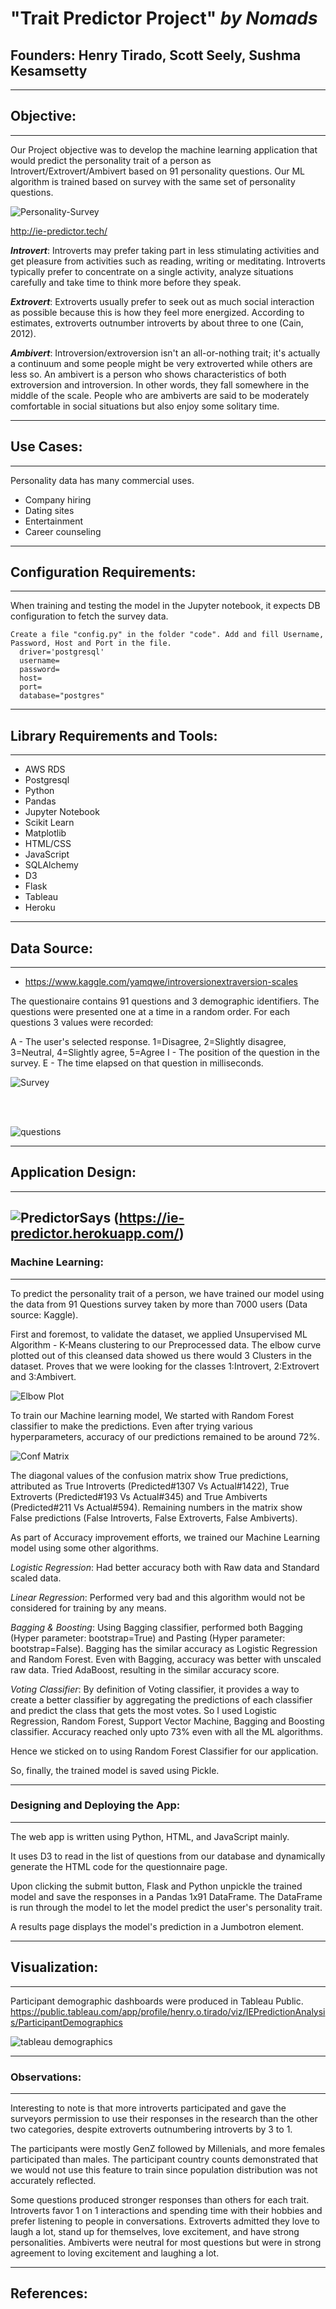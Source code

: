 # **"Trait Predictor Project" _by Nomads_**


## **Founders:** Henry Tirado, Scott Seely, Sushma Kesamsetty
---


## **Objective**:
---

Our Project objective was to develop the machine learning application that would predict the personality trait of a person as Introvert/Extrovert/Ambivert based on 91 personality questions. Our ML algorithm is trained based on survey with the same set of personality questions. 

![Personality-Survey](html/img/depan.jpg)

http://ie-predictor.tech/

**_Introvert_**:  Introverts may prefer taking part in less stimulating activities and get pleasure from activities such as reading, writing or meditating.  Introverts typically prefer to concentrate on a single activity, analyze situations carefully and take time to think more before they speak.

**_Extrovert_**:  Extroverts usually prefer to seek out as much social interaction as possible because this is how they feel more energized. According to estimates, extroverts outnumber introverts by about three to one (Cain, 2012).

**_Ambivert_**:  Introversion/extroversion isn't an all-or-nothing trait; it's actually a continuum and some people might be very extroverted while others are less so.
An ambivert is a person who shows characteristics of both extroversion and introversion. In other words, they fall somewhere in the middle of the scale. People who are ambiverts are said to be moderately comfortable in social situations but also enjoy some solitary time.

---
## **Use Cases**:
---
Personality data has many commercial uses.
- Company hiring
- Dating sites
- Entertainment
- Career counseling

---
## **Configuration Requirements**:
---

When training and testing the model in the Jupyter notebook, it expects DB configuration to fetch the survey data.

    Create a file "config.py" in the folder "code". Add and fill Username, Password, Host and Port in the file.
      driver='postgresql'
      username=
      password=
      host= 
      port= 
      database="postgres" 

---        
## **Library Requirements and Tools**:
---

- AWS RDS
- Postgresql
- Python
- Pandas
- Jupyter Notebook
- Scikit Learn
- Matplotlib
- HTML/CSS
- JavaScript
- SQLAlchemy
- D3
- Flask
- Tableau
- Heroku

---
## **Data Source**: 
---
- https://www.kaggle.com/yamqwe/introversionextraversion-scales

The questionaire contains 91 questions and 3 demographic identifiers. The questions were presented one at a time in a random order. For each questions 3 values were recorded:



A - The user's selected response. 1=Disagree, 2=Slightly disagree, 3=Neutral, 4=Slightly agree, 5=Agree
I - The position of the question in the survey.
E - The time elapsed on that question in milliseconds.

![Survey](images/Questionnaire.png)

<br><br>

![questions](images/Questions_all.png)


---
## **Application Design**:
---
![PredictorSays](https://user-images.githubusercontent.com/656837/146631316-01a3eccc-166f-420c-8e44-18dd7089fea2.png)
(https://ie-predictor.herokuapp.com/)
---
### **Machine Learning**:
---

To predict the personality trait of a person, we have trained our model using the data from 91 Questions survey taken by more than 7000 users (Data source: Kaggle).

First and foremost, to validate the dataset, we applied Unsupervised ML Algorithm - K-Means clustering to our Preprocessed data. The elbow curve plotted out of this cleansed data showed us there would 3 Clusters in the dataset. Proves that we were looking for the classes 1:Introvert, 2:Extrovert and 3:Ambivert.

![Elbow Plot ](images/Elbow-plot-k-Means-Cluster.png)

To train our Machine learning model, We started with Random Forest classifier to make the predictions. Even after trying various hyperparameters, accuracy of our predictions remained to be around 72%.

![Conf Matrix](images/ConfMatrix-Introvert-Extrovert-Ambivert.png)

The diagonal values of the confusion matrix show True predictions, attributed as True Introverts (Predicted#1307 Vs Actual#1422), True Extroverts (Predicted#193 Vs Actual#345) and True Ambiverts (Predicted#211 Vs Actual#594). Remaining numbers in the matrix show False predictions (False Introverts, False Extroverts, False Ambiverts).

As part of Accuracy improvement efforts, we trained our Machine Learning model using some other algorithms.

_Logistic Regression_: Had better accuracy both with Raw data and Standard scaled data.

_Linear Regression_: Performed very bad and this algorithm would not be considered for training by any means.

_Bagging & Boosting_: Using Bagging classifier, performed both Bagging (Hyper parameter: bootstrap=True) and Pasting (Hyper parameter: bootstrap=False). Bagging has the similar accuracy as Logistic Regression and Random Forest. Even with Bagging, accuracy was better with unscaled raw data. Tried AdaBoost, resulting in the similar accuracy score.

_Voting Classifier_: By definition of Voting classifier, it provides a way to create a better classifier by aggregating the predictions of each classifier and predict the class that gets the most votes. So I used Logistic Regression, Random Forest, Support Vector Machine, Bagging and Boosting classifier. Accuracy reached only upto 73% even with all the ML algorithms.

Hence we sticked on to using Random Forest Classifier for our application.

So, finally, the trained model is saved using Pickle.

---
### **Designing and Deploying the App**:
---
The web app is written using Python, HTML, and JavaScript mainly.  

It uses D3 to read in the list of questions from our database and dynamically generate the HTML code for the questionnaire page.  

Upon clicking the submit button, Flask and Python unpickle the trained model and save the responses in a Pandas 1x91 DataFrame.  The DataFrame is run through the model to let the model predict the user's personality trait.

A results page displays the model's prediction in a Jumbotron element.

---
## **Visualization**:
---

Participant demographic dashboards were produced in Tableau Public.
https://public.tableau.com/app/profile/henry.o.tirado/viz/IEPredictionAnalysis/ParticipantDemographics

![tableau demographics](https://github.com/scottdseely/ML_Project/blob/main/images/Participant%20Demographics.png)

---
### **Observations**:
---

Interesting to note is that more introverts participated and gave the surveyors permission to use their responses in the research than the other two categories, despite extroverts outnumbering introverts by 3 to 1.

The participants were mostly GenZ followed by Millenials, and more females participated than males.  The participant country counts demonstrated that we would not use this feature to train since population distribution was not accurately reflected.

Some questions produced stronger responses than others for each trait. Introverts favor 1 on 1 interactions and spending time with their hobbies and prefer listening to people in conversations.  Extroverts admitted they love to laugh a lot, stand up for themselves, love excitement, and have strong personalities.  Ambiverts were neutral for most questions but were in strong agreement to loving excitement and laughing a lot.
****



## **References**:

